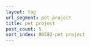 ```yaml
---
layout: tag
url_segment: pet-project
title: pet project
post_count: 5
sort_index: 00582-pet project
---
```

